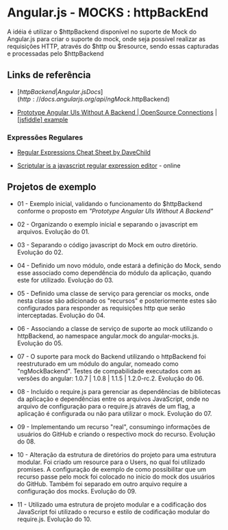 # Angular.js - MOCKS : httpBackEnd

A idéia é utilizar o $httpBackend disponível no suporte de Mock do Angular.js para criar o suporte do mock, onde seja possível realizar as requisições HTTP, através do $http ou $resource, sendo essas capturadas e processadas pelo $httpBackend


## Links de referência

* [$httpBackend | Angular.js Docs](http://docs.angularjs.org/api/ngMock.$httpBackend)

* [Prototype Angular UIs Without A Backend | OpenSource Connections](http://www.opensourceconnections.com/2013/09/16/prototype-angular-uis-without-a-backend/) | [[jsfiddle] example](http://jsfiddle.net/softwaredoug/pCMCQ/9/)


### Expressões Regulares

* [Regular Expressions Cheat Sheet by DaveChild](http://www.cheatography.com/davechild/cheat-sheets/regular-expressions/)

* [Scriptular is a javascript regular expression editor](http://scriptular.com/) - online


## Projetos de exemplo

* 01 - Exemplo inicial, validando o funcionamento do $httpBackend conforme o proposto em _"Prototype Angular UIs Without A Backend"_

* 02 - Organizando o exemplo inicial e separando o javascript em arquivos. Evolução do 01.

* 03 - Separando o código javascript do Mock em outro diretório. Evolução do 02.

* 04 - Definido um novo módulo, onde estará a definição do Mock, sendo esse associado como dependência do módulo da aplicação, quando este for utilizado. Evolução do 03.

* 05 - Definido uma classe de serviço para gerenciar os mocks, onde nesta classe são adicionado os "recursos" e posteriormente estes são configurados para responder as requisições http que serão interceptadas. Evolução do 04.

* 06 - Associando a classe de serviço de suporte ao mock utilizando o httpBackend, ao namespace angular.mock do angular-mocks.js. Evolução do 05.

* 07 - O suporte para mock do Backend utilizando o httpBackend foi reestruturado em um módulo do angular, nomeado como "ngMockBackend". Testes de compabilidade executados com as versões do angular: 1.0.7 | 1.0.8 | 1.1.5 | 1.2.0-rc.2. Evolução do 06.

* 08 - Incluído o require.js para gerenciar as dependências de bibliotecas da aplicação e dependências entre os arquivos JavaScript, onde no arquivo de configuração para o require.js através de um flag, a aplicação é configurada ou não para utilizar o mock. Evolução do 07.

* 09 - Implementando um recurso "real", consumingo informações de usuários do GitHub e criando o respectivo mock do recurso. Evolução do 08.

* 10 - Alteração da estrutura de diretórios do projeto para uma estrutura modular. Foi criado um resource para o Users, no qual foi utilizado promises. A configuração de exemplo de como possibilitar que um recurso passe pelo mock foi colocado no inicio do mock dos usuários do GitHub. Também foi separado em outro arquivo require a configuração dos mocks. Evolução do 09.

* 11 - Utilizado uma estrutura de projeto modular e a codificação dos JavaScript foi utilizado o recurso e estilo de codificação modular do require.js. Evolução do 10.
